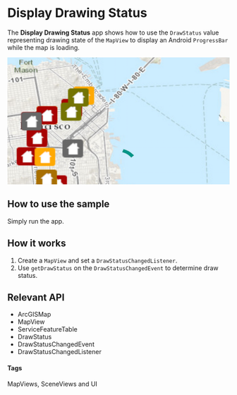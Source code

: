 # Display Drawing Status

The **Display Drawing Status** app shows how to use the `DrawStatus` value representing drawing state of the `MapView` to display an Android `ProgressBar` while the map is loading.

![Display Drawing Status App](display-drawing-status.png)

## How to use the sample
Simply run the app.

## How it works
1. Create a `MapView` and set a `DrawStatusChangedListener`.
1. Use `getDrawStatus` on the `DrawStatusChangedEvent` to determine draw status.

## Relevant API
* ArcGISMap
* MapView
* ServiceFeatureTable
* DrawStatus
* DrawStatusChangedEvent
* DrawStatusChangedListener

#### Tags
MapViews, SceneViews and UI